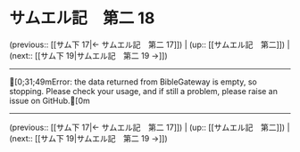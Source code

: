 # サムエル記　第二 18

(previous:: [[サム下 17|← サムエル記　第二 17]]) | (up:: [[サムエル記　第二]]) | (next:: [[サム下 19|サムエル記　第二 19 →]])

***
[0;31;49mError: the data returned from BibleGateway is empty, so stopping. Please check your usage, and if still a problem, please raise an issue on GitHub.[0m

***

(previous:: [[サム下 17|← サムエル記　第二 17]]) | (up:: [[サムエル記　第二]]) | (next:: [[サム下 19|サムエル記　第二 19 →]])
